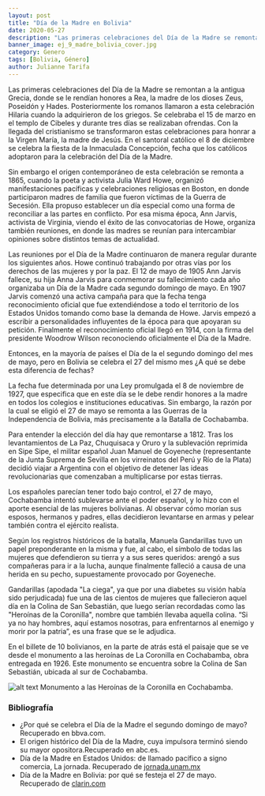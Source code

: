 ```yaml
---
layout: post
title: "Día de la Madre en Bolivia"
date: 2020-05-27
description: "Las primeras celebraciones del Día de la Madre se remontan a la antigua Grecia, donde se le rendían honores a Rea, la madre de los ..."
banner_image: ej_9_madre_bolivia_cover.jpg
category: Genero
tags: [Bolivia, Género]
author: Julianne Tarifa
---
```


Las primeras celebraciones del Día de la Madre se remontan a la antigua Grecia, donde se le rendían honores a Rea, la madre de los dioses Zeus, Poseidón y Hades. Posteriormente los romanos llamaron a esta celebración Hilaria cuando la adquirieron de los griegos. Se celebraba el 15 de marzo en el templo de Cibeles y durante tres días se realizaban ofrendas. Con la llegada del cristianismo se transformaron estas celebraciones para honrar a la Virgen María, la madre de Jesús. En el santoral católico el 8 de diciembre se celebra la fiesta de la Inmaculada Concepción, fecha que los católicos adoptaron para la celebración del Día de la Madre. 

Sin embargo el origen contemporáneo de esta celebración se remonta a 1865, cuando la poeta y activista Julia Ward Howe, organizó manifestaciones pacíficas y celebraciones religiosas en Boston, en donde participaron madres de familia que fueron víctimas de la Guerra de Secesión. Ella propuso establecer un día especial como una forma de reconciliar a las partes en conflicto. Por esa misma época, Ann Jarvis, activista de Virginia, viendo el éxito de las convocatorias de Howe, organiza también reuniones, en donde las madres se reunían para intercambiar opiniones sobre distintos temas de actualidad.

Las reuniones por el Día de la Madre continuaron de manera regular durante los siguientes años. Howe continuó trabajando por otras vías por los derechos de las mujeres y por la paz. El 12 de mayo de 1905 Ann Jarvis fallece, su hija Anna Jarvis para conmemorar su fallecimiento cada año organizaba un Día de la Madre cada segundo domingo de mayo. En 1907 Jarvis comenzó una activa campaña para que la fecha tenga reconocimiento oficial que fue extendiéndose a todo el territorio de los Estados Unidos tomando como base la demanda de Howe. Jarvis empezó a escribir a personalidades influyentes de la época para que apoyaran su petición. Finalmente el reconocimiento oficial llegó en 1914, con la firma del presidente Woodrow Wilson reconociendo oficialmente el Día de la Madre.

Entonces, en la mayoría de países el Día de la el segundo domingo del mes de mayo, pero en Bolivia se celebra el 27 del mismo mes ¿A qué se debe esta diferencia de fechas?

La fecha fue determinada por una Ley promulgada el 8 de noviembre de 1927, que especifica que en este día se le debe rendir honores a la madre en todos los colegios e instituciones educativas. Sin embargo, la razón por la cual se eligió el 27 de mayo se remonta a las Guerras de la Independencia de Bolivia, más precisamente a la Batalla de Cochabamba.

Para entender la elección del día hay que remontarse a 1812. Tras los levantamientos de La Paz, Chuquisaca y Oruro y la sublevación reprimida en Sipe Sipe, el militar español Juan Manuel de Goyeneche (representante de la Junta Suprema de Sevilla en los virreinatos del Perú y Río de la Plata) decidió viajar a Argentina con el objetivo de detener las ideas revolucionarias que comenzaban a multiplicarse por estas tierras.

Los españoles parecían tener todo bajo control, el 27 de mayo, Cochabamba intentó sublevarse ante el poder español, y lo hizo con el aporte esencial de las mujeres bolivianas. Al observar cómo morían sus esposos, hermanos y padres, ellas decidieron levantarse en armas y pelear también contra el ejército realista.

Según los registros históricos de la batalla, Manuela Gandarillas tuvo un papel preponderante en la misma y fue, al cabo, el símbolo de todas las mujeres que defendieron su tierra y a sus seres queridos: arengó a sus compañeras para ir a la lucha, aunque finalmente falleció a causa de una herida en su pecho, supuestamente provocado por Goyeneche.

Gandarillas (apodada "La ciega", ya que por una diabetes su visión había sido perjudicada) fue una de las cientos de mujeres que fallecieron aquel día en la Colina de San Sebastián, que luego serían recordadas como las "Heroínas de la Coronilla", nombre que también llevaba aquella colina. “Si ya no hay hombres, aquí estamos nosotras, para enfrentarnos al enemigo y morir por la patria”, es una frase que se le adjudica.

En el billete de 10 bolivianos, en la parte de atrás está el paisaje que se ve desde el monumento a las heroínas de La Coronilla en Cochabamba, obra entregada en 1926. Este monumento se encuentra sobre la Colina de San Sebastián, ubicada al sur de Cochabamba.

![alt text]({{site.baseurl}}/assets/images/post/ej_9_madre_bolivia_image_1.jpg "Monumento a las Heroínas de la Coronilla en Cochabamba")
Monumento a las Heroínas de la Coronilla en Cochabamba.

### Bibliografía 
- ¿Por qué se celebra el Día de la Madre el segundo domingo de mayo? Recuperado en  bbva.com.
- El origen histórico del Día de la Madre, cuya impulsora terminó siendo su mayor opositora.Recuperado en abc.es.
- Día de la Madre en Estados Unidos: de llamado pacífico a signo comercia, La jornada. Recuperado de <a href="http://www.jornada.unam.mx/2007/05/10/index.php?section=espectaculos&article=a13n1esp" target="_blank">jornada.unam.mx</a>
- Día de la Madre en Bolivia: por qué se festeja el 27 de mayo. Recuperado de <a href="https://www.clarin.com/sociedad/dia-madre-bolivia-festeja-27-mayo_0_aY_AUt83N.html" target="_blank">clarin.com</a>
